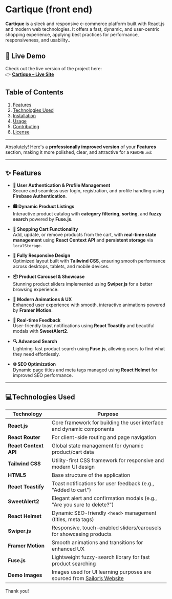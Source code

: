 # Cartique (front end)

**Cartique** is a sleek and responsive e-commerce platform built with React.js and modern web technologies. It offers a fast, dynamic, and user-centric shopping experience, applying best practices for performance, responsiveness, and usability..

## 🚀 Live Demo

Check out the live version of the project here:  
👉 [**Cartique – Live Site**](https://cartique-auth.web.app/)


## Table of Contents

1. [Features](#features)
2. [Technologies Used](#technologies-used)
3. [Installation](#installation)
4. [Usage](#usage)
5. [Contributing](#contributing)
6. [License](#license)

---

Absolutely! Here's a **professionally improved version** of your **Features** section, making it more polished, clear, and attractive for a `README.md`:

---

## ✨ Features

- **🔐 User Authentication & Profile Management**  
  Secure and seamless user login, registration, and profile handling using **Firebase Authentication**.

- **🛍️ Dynamic Product Listings**  
  Interactive product catalog with **category filtering**, **sorting**, and **fuzzy search** powered by **Fuse.js**.

- **🛒 Shopping Cart Functionality**  
  Add, update, or remove products from the cart, with **real-time state management** using **React Context API** and **persistent storage** via `localStorage`.

- **📱 Fully Responsive Design**  
  Optimized layout built with **Tailwind CSS**, ensuring smooth performance across desktops, tablets, and mobile devices.

- **📦 Product Carousel & Showcase**  
  Stunning product sliders implemented using **Swiper.js** for a better browsing experience.

- **🎨 Modern Animations & UX**  
  Enhanced user experience with smooth, interactive animations powered by **Framer Motion**.

- **🔔 Real-time Feedback**  
  User-friendly toast notifications using **React Toastify** and beautiful modals with **SweetAlert2**.

- **🔍 Advanced Search**  
  Lightning-fast product search using **Fuse.js**, allowing users to find what they need effortlessly.

- **🌐 SEO Optimization**  
  Dynamic page titles and meta tags managed using **React Helmet** for improved SEO performance.



---

## 💻Technologies Used

| Technology | Purpose |
|------------|---------|
| **React.js** | Core framework for building the user interface and dynamic components |
| **React Router** | For client-side routing and page navigation |
| **React Context API** | Global state management for dynamic product/cart data |
| **Tailwind CSS** | Utility-first CSS framework for responsive and modern UI design |
| **HTML5** | Base structure of the application |
| **React Toastify** | Toast notifications for user feedback (e.g., "Added to cart") |
| **SweetAlert2** | Elegant alert and confirmation modals (e.g., "Are you sure to delete?") |
| **React Helmet** | Dynamic SEO-friendly `<head>` management (titles, meta tags) |
| **Swiper.js** | Responsive, touch-enabled sliders/carousels for showcasing products |
| **Framer Motion** | Smooth animations and transitions for enhanced UX |
| **Fuse.js** | Lightweight fuzzy-search library for fast product searching |
| **Demo Images** | Images used for UI learning purposes are sourced from [Sailor’s Website]([https://www.sailor.clothing/]) |


Thank you!
